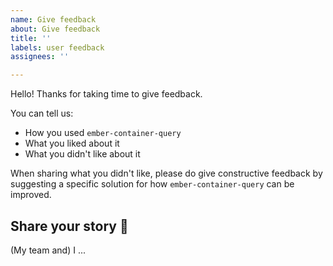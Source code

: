 ```yaml
---
name: Give feedback
about: Give feedback
title: ''
labels: user feedback
assignees: ''

---
```


Hello! Thanks for taking time to give feedback.

You can tell us:

- How you used `ember-container-query`
- What you liked about it
- What you didn't like about it

When sharing what you didn't like, please do give constructive feedback by suggesting a specific solution for how `ember-container-query` can be improved.


## Share your story 💞

(My team and) I ...